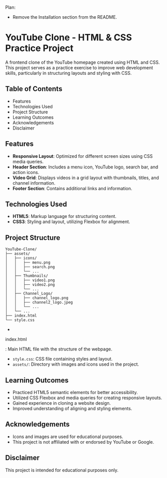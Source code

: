 Plan:

- Remove the Installation section from the README.

# YouTube Clone - HTML & CSS Practice Project

A frontend clone of the YouTube homepage created using HTML and CSS. This project serves as a practice exercise to improve web development skills, particularly in structuring layouts and styling with CSS.

## Table of Contents

- Features
- Technologies Used
- Project Structure
- Learning Outcomes
- Acknowledgements
- Disclaimer

## Features

- **Responsive Layout**: Optimized for different screen sizes using CSS media queries.
- **Header Section**: Includes a menu icon, YouTube logo, search bar, and action icons.
- **Video Grid**: Displays videos in a grid layout with thumbnails, titles, and channel information.
- **Footer Section**: Contains additional links and information.

## Technologies Used

- **HTML5**: Markup language for structuring content.
- **CSS3**: Styling and layout, utilizing Flexbox for alignment.


## Project Structure

```
YouTube-Clone/
├── assets/
│   ├── icons/
│   │   ├── menu.png
│   │   ├── search.png
│   │   └── ...
│   ├── Thumbnails/
│   │   ├── video1.png
│   │   ├── video2.png
│   │   └── ...
│   ├── Channel_Logo/
│   │   ├── channel_logo.png
│   │   ├── channel2_logo.jpeg
│   │   └── ...
│   └── ...
├── index.html
└── style.css
```

- 

index.html

: Main HTML file with the structure of the webpage.
- `style.css`: CSS file containing styles and layout.
- `assets/`: Directory with images and icons used in the project.

## Learning Outcomes

- Practiced HTML5 semantic elements for better accessibility.
- Utilized CSS Flexbox and media queries for creating responsive layouts.
- Gained experience in cloning a website design.
- Improved understanding of aligning and styling elements.

## Acknowledgements

- Icons and images are used for educational purposes.
- This project is not affiliated with or endorsed by YouTube or Google.

## Disclaimer

This project is intended for educational purposes only.
